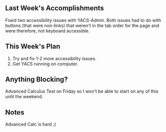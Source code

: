 ## Last Week's Accomplishments

Fixed two accessibility issues with YACS-Admin.
Both issues had to do with buttons (that were non-links) that 
weren't in the tab order for the page and were therefore, not
keyboard accessible.

## This Week's Plan

1. Try and fix 1-2 more accessibility issues.
2. Get YACS running on computer.

## Anything Blocking?

Advanced Calculus Test on Friday so I won't be able to start on any of this until the weekend.

## Notes

Advanced Calc is hard ;(
